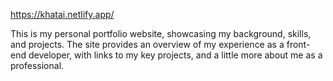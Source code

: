 https://khatai.netlify.app/

This is my personal portfolio website, showcasing my background, skills, and projects. The site provides an overview of my experience as a front-end developer, with links to my key projects, and a little more about me as a professional.
